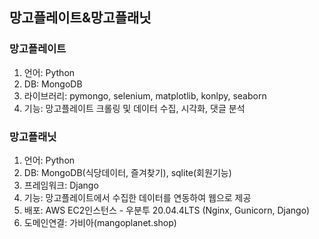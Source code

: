 ## 망고플레이트&망고플래닛

### 망고플레이트
1. 언어: Python
2. DB: MongoDB 
3. 라이브러리: pymongo, selenium, matplotlib, konlpy, seaborn
4. 기능: 망고플레이트 크롤링 및 데이터 수집, 시각화, 댓글 분석

### 망고플래닛
1. 언어: Python
2. DB: MongoDB(식당데이터, 즐겨찾기), sqlite(회원기능)
3. 프레임워크: Django
4. 기능: 망고플레이트에서 수집한 데이터를 연동하여 웹으로 제공
5. 배포: AWS EC2인스턴스 - 우분투 20.04.4LTS (Nginx, Gunicorn, Django)
6. 도메인연결: 가비아(mangoplanet.shop)
